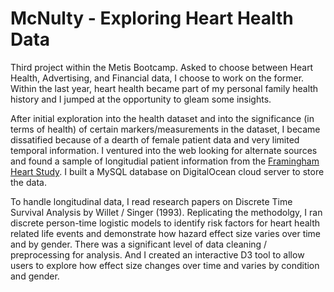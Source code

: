 # McNulty - Exploring Heart Health Data

Third project within the Metis Bootcamp. Asked to choose between Heart Health, Advertising, and Financial data, I choose to work on the former. Within the last year, heart health became part of my personal family health history and I jumped at the opportunity to gleam some insights.

After initial exploration into the health dataset and into the significance (in terms of health) of certain markers/measurements in the dataset, I became dissatified because of a dearth of female patient data and very limited temporal information. I ventured into the web looking for alternate sources and found a sample of longitudial patient information from the [Framingham Heart Study](https://www.framinghamheartstudy.org/). I built a MySQL database on DigitalOcean cloud server to store the data.

To handle longitudinal data, I read research papers on Discrete Time Survival Analysis by Willet / Singer (1993). Replicating the methodolgy, I ran discrete person-time logistic models to identify risk factors for heart health related life events and demonstrate how hazard effect size varies over time and by gender. There was a significant level of data cleaning / preprocessing for analysis. And I created an interactive D3 tool to allow users to explore how effect size changes over time and varies by condition and gender.
